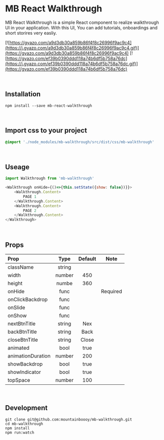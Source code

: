 # MB React Walkthrough

MB React Walkthrough is a simple React component to realize walkthrough UI in your application. With this UI, You can add tutorials, onboardings and short storires very easliy.
 
[![https://gyazo.com/a9d3db30a859b86f4f8c26996f9ac9c4](https://i.gyazo.com/a9d3db30a859b86f4f8c26996f9ac9c4.gif)](https://gyazo.com/a9d3db30a859b86f4f8c26996f9ac9c4)
[![https://gyazo.com/ef39b0390ddd118a74b6df5b758a76dc](https://i.gyazo.com/ef39b0390ddd118a74b6df5b758a76dc.gif)](https://gyazo.com/ef39b0390ddd118a74b6df5b758a76dc)

<br/>

## Installation

```
npm install --save mb-react-walkthrough
```

<br/>

## Import css to your project

```css
@import './node_modules/mb-walkthrough/src/dist/css/mb-walkthrough'
```

<br/>

## Useage

```javascript
import Walkthrough from 'mb-walkthrough'

<Walkthrough onHide={()=>{this.setState({show: false})}}>
    <Walkthrough.Content>
    	PAGE 1
    </Walkthrough.Content>
    <Walkthrough.Content>
    	PAGE 2
    </Walkthrough.Content>
</Walkthrough> 

```

<br/>

## Props

| Prop            | Type         | Default      | Note         |
|:----------------|:------------:|:------------:|:------------:|
| className       | string       |              |              |
| width           | number       | 450          |              |
| height          | numbe        | 360          |              |
| onHide          | func         |              | Required     |
| onClickBackdrop | func         |              |              |
| onSlide         | func         |              |              |
| onShow          | func         |              |              |
| nextBtnTitle    | string       | Nex          |              |
| backBtnTitle    | string       | Back         |              |
| closeBtnTitle   | string       | Close        |              |
| animated        | bool         | true         |              |
| animationDuration| number      | 200          |              |
| showBackdrop    | bool         | true         |              |
| showIndicator   | bool         | true         |              |
| topSpace        | number       | 100          |              |


<br/>

## Development

``` 
git clone git@github.com:mountainboooy/mb-walkthrough.git
cd mb-walkthrough
npm install
npm run:watch
```

